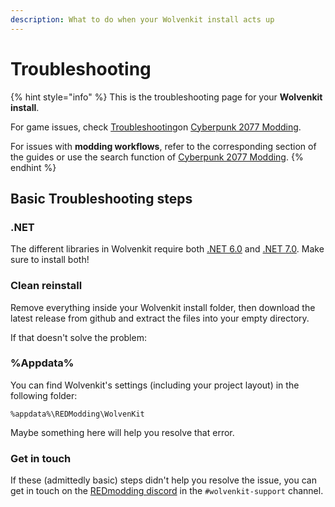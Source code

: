 ```yaml
---
description: What to do when your Wolvenkit install acts up
---
```


# Troubleshooting

{% hint style="info" %}
This is the troubleshooting page for your **Wolvenkit install**.&#x20;

For game issues, check [Troubleshooting](http://127.0.0.1:5000/s/4gzcGtLrr90pVjAWVdTc/for-mod-users/user-guide-troubleshooting "mention")on [Cyberpunk 2077 Modding](http://127.0.0.1:5000/o/-MP5ijqI11FeeX7c8-N8/s/4gzcGtLrr90pVjAWVdTc/ "mention").

For issues with **modding workflows**, refer to the corresponding section of the guides or use the search function of [Cyberpunk 2077 Modding](http://127.0.0.1:5000/o/-MP5ijqI11FeeX7c8-N8/s/4gzcGtLrr90pVjAWVdTc/ "mention").
{% endhint %}

## Basic Troubleshooting steps

### .NET

The different libraries in Wolvenkit require both [.NET 6.0](https://dotnet.microsoft.com/en-us/download/dotnet/6.0) and [.NET 7.0](https://dotnet.microsoft.com/en-us/download/dotnet/7.0). Make sure to install both!

### Clean reinstall

Remove everything inside your Wolvenkit install folder, then download the latest release from github and extract the files into your empty directory.&#x20;

If that doesn't solve the problem:

### %Appdata%

You can find Wolvenkit's settings (including your project layout) in the following folder:

```
%appdata%\REDModding\WolvenKit
```

Maybe something here will help you resolve that error.

### Get in touch

If these (admittedly basic) steps didn't help you resolve the issue, you can get in touch on the [REDmodding discord](https://discord.gg/redmodding) in the `#wolvenkit-support` channel.
